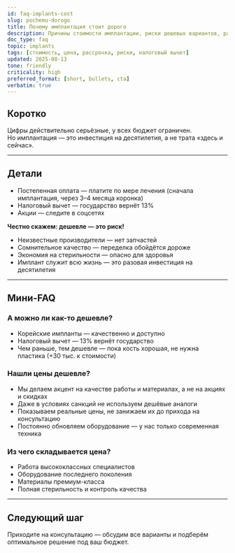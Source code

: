 ```yaml
---
id: faq-implants-cost
slug: pochemu-dorogo
title: Почему имплантация стоит дорого
description: Причины стоимости имплантации, риски дешевых вариантов, рассрочка и налоговый вычет.
doc_type: faq
topic: implants
tags: [стоимость, цена, рассрочка, риски, налоговый вычет]
updated: 2025-08-13
tone: friendly
criticality: high
preferred_format: [short, bullets, cta]
verbatim: true
---
```


## Коротко

Цифры действительно серьёзные, у всех бюджет ограничен.  
Но имплантация — это инвестиция на десятилетия, а не трата «здесь и сейчас».  

---

## Детали

- Постепенная оплата — платите по мере лечения (сначала имплантация, через 3–4 месяца коронка)  
- Налоговый вычет — государство вернёт 13%  
- Акции — следите в соцсетях  

**Честно скажем: дешевле — это риск!**
- Неизвестные производители — нет запчастей  
- Сомнительное качество — переделка обойдётся дороже  
- Экономия на стерильности — опасно для здоровья  
- Имплант служит всю жизнь — это разовая инвестиция на десятилетия

---

## Мини-FAQ

### А можно ли как-то дешевле?
- Корейские импланты — качественно и доступно  
- Налоговый вычет — 13% вернёт государство  
- Чем раньше, тем дешевле — пока кость хорошая, не нужна пластика (+30 тыс. к стоимости)  

### Нашли цены дешевле?
- Мы делаем акцент на качестве работы и материалах, а не на акциях и скидках  
- Даже в условиях санкций не используем дешёвые аналоги  
- Показываем реальные цены, не занижаем их до прихода на консультацию  
- Постоянно обновляем оборудование — у нас только современная техника  

### Из чего складывается цена?
- Работа высококлассных специалистов  
- Оборудование последнего поколения  
- Материалы премиум-класса  
- Полная стерильность и контроль качества  

---

## Следующий шаг

Приходите на консультацию — обсудим все варианты и подберём оптимальное решение под ваш бюджет.
